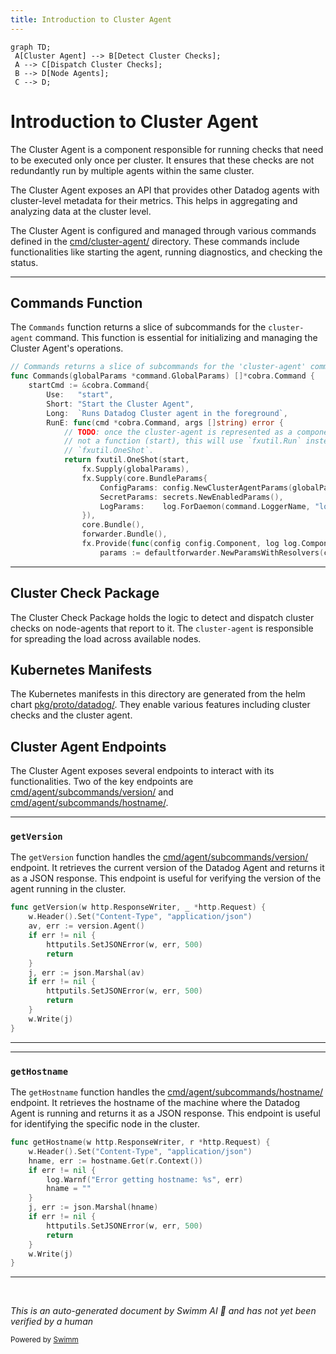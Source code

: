 ```yaml
---
title: Introduction to Cluster Agent
---
```

```mermaid
graph TD;
 A[Cluster Agent] --> B[Detect Cluster Checks];
 A --> C[Dispatch Cluster Checks];
 B --> D[Node Agents];
 C --> D;
```

# Introduction to Cluster Agent

The Cluster Agent is a component responsible for running checks that need to be executed only once per cluster. It ensures that these checks are not redundantly run by multiple agents within the same cluster.

The Cluster Agent exposes an API that provides other Datadog agents with cluster-level metadata for their metrics. This helps in aggregating and analyzing data at the cluster level.

The Cluster Agent is configured and managed through various commands defined in the <SwmPath>[cmd/cluster-agent/](cmd/cluster-agent/)</SwmPath> directory. These commands include functionalities like starting the agent, running diagnostics, and checking the status.

<SwmSnippet path="/cmd/cluster-agent/subcommands/start/command.go" line="117">

---

## Commands Function

The <SwmToken path="cmd/cluster-agent/subcommands/start/command.go" pos="117:2:2" line-data="// Commands returns a slice of subcommands for the &#39;cluster-agent&#39; command.">`Commands`</SwmToken> function returns a slice of subcommands for the <SwmToken path="cmd/cluster-agent/subcommands/start/command.go" pos="117:19:21" line-data="// Commands returns a slice of subcommands for the &#39;cluster-agent&#39; command.">`cluster-agent`</SwmToken> command. This function is essential for initializing and managing the Cluster Agent's operations.

```go
// Commands returns a slice of subcommands for the 'cluster-agent' command.
func Commands(globalParams *command.GlobalParams) []*cobra.Command {
	startCmd := &cobra.Command{
		Use:   "start",
		Short: "Start the Cluster Agent",
		Long:  `Runs Datadog Cluster agent in the foreground`,
		RunE: func(cmd *cobra.Command, args []string) error {
			// TODO: once the cluster-agent is represented as a component, and
			// not a function (start), this will use `fxutil.Run` instead of
			// `fxutil.OneShot`.
			return fxutil.OneShot(start,
				fx.Supply(globalParams),
				fx.Supply(core.BundleParams{
					ConfigParams: config.NewClusterAgentParams(globalParams.ConfFilePath),
					SecretParams: secrets.NewEnabledParams(),
					LogParams:    log.ForDaemon(command.LoggerName, "log_file", path.DefaultDCALogFile),
				}),
				core.Bundle(),
				forwarder.Bundle(),
				fx.Provide(func(config config.Component, log log.Component) defaultforwarder.Params {
					params := defaultforwarder.NewParamsWithResolvers(config, log)
```

---

</SwmSnippet>

## Cluster Check Package

The Cluster Check Package holds the logic to detect and dispatch cluster checks on node-agents that report to it. The <SwmToken path="cmd/cluster-agent/subcommands/start/command.go" pos="117:19:21" line-data="// Commands returns a slice of subcommands for the &#39;cluster-agent&#39; command.">`cluster-agent`</SwmToken> is responsible for spreading the load across available nodes.

## Kubernetes Manifests

The Kubernetes manifests in this directory are generated from the helm chart <SwmPath>[pkg/proto/datadog/](pkg/proto/datadog/)</SwmPath>. They enable various features including cluster checks and the cluster agent.

## Cluster Agent Endpoints

The Cluster Agent exposes several endpoints to interact with its functionalities. Two of the key endpoints are <SwmPath>[cmd/agent/subcommands/version/](cmd/agent/subcommands/version/)</SwmPath> and <SwmPath>[cmd/agent/subcommands/hostname/](cmd/agent/subcommands/hostname/)</SwmPath>.

<SwmSnippet path="/cmd/cluster-agent/api/agent/agent.go" line="98">

---

### <SwmToken path="cmd/cluster-agent/api/agent/agent.go" pos="98:2:2" line-data="func getVersion(w http.ResponseWriter, _ *http.Request) {">`getVersion`</SwmToken>

The <SwmToken path="cmd/cluster-agent/api/agent/agent.go" pos="98:2:2" line-data="func getVersion(w http.ResponseWriter, _ *http.Request) {">`getVersion`</SwmToken> function handles the <SwmPath>[cmd/agent/subcommands/version/](cmd/agent/subcommands/version/)</SwmPath> endpoint. It retrieves the current version of the Datadog Agent and returns it as a JSON response. This endpoint is useful for verifying the version of the agent running in the cluster.

```go
func getVersion(w http.ResponseWriter, _ *http.Request) {
	w.Header().Set("Content-Type", "application/json")
	av, err := version.Agent()
	if err != nil {
		httputils.SetJSONError(w, err, 500)
		return
	}
	j, err := json.Marshal(av)
	if err != nil {
		httputils.SetJSONError(w, err, 500)
		return
	}
	w.Write(j)
}
```

---

</SwmSnippet>

<SwmSnippet path="/cmd/cluster-agent/api/agent/agent.go" line="113">

---

### <SwmToken path="cmd/cluster-agent/api/agent/agent.go" pos="113:2:2" line-data="func getHostname(w http.ResponseWriter, r *http.Request) {">`getHostname`</SwmToken>

The <SwmToken path="cmd/cluster-agent/api/agent/agent.go" pos="113:2:2" line-data="func getHostname(w http.ResponseWriter, r *http.Request) {">`getHostname`</SwmToken> function handles the <SwmPath>[cmd/agent/subcommands/hostname/](cmd/agent/subcommands/hostname/)</SwmPath> endpoint. It retrieves the hostname of the machine where the Datadog Agent is running and returns it as a JSON response. This endpoint is useful for identifying the specific node in the cluster.

```go
func getHostname(w http.ResponseWriter, r *http.Request) {
	w.Header().Set("Content-Type", "application/json")
	hname, err := hostname.Get(r.Context())
	if err != nil {
		log.Warnf("Error getting hostname: %s", err)
		hname = ""
	}
	j, err := json.Marshal(hname)
	if err != nil {
		httputils.SetJSONError(w, err, 500)
		return
	}
	w.Write(j)
}
```

---

</SwmSnippet>

&nbsp;

*This is an auto-generated document by Swimm AI 🌊 and has not yet been verified by a human*

<SwmMeta version="3.0.0" repo-id="Z2l0aHViJTNBJTNBZGF0YWRvZy1hZ2VudCUzQSUzQVN3aW1tLURlbW8=" repo-name="datadog-agent"><sup>Powered by [Swimm](/)</sup></SwmMeta>
